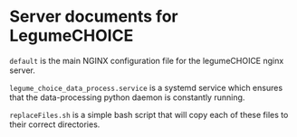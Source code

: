 # Server documents for LegumeCHOICE

`default` is the main NGINX configuration file for the legumeCHOICE nginx server. 

`legume_choice_data_process.service` is a systemd service which ensures that the data-processing python daemon is constantly running.

`replaceFiles.sh` is a simple bash script that will copy each of these files to their correct directories.
